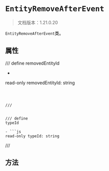 # `EntityRemoveAfterEvent`

> 文档版本：1.21.0.20

`EntityRemoveAfterEvent`类。

## 属性

/// define
removedEntityId

- ```js
read-only removedEntityId: string
```



///


/// define
typeId

- ```js
read-only typeId: string
```



///


## 方法
